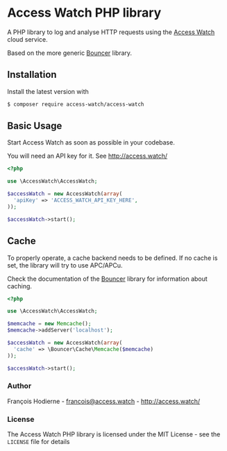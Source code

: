# Access Watch PHP library

A PHP library to log and analyse HTTP requests using the [Access Watch](http://access.watch/) cloud service.

Based on the more generic [Bouncer](https://github.com/znarf/bouncer) library.

## Installation

Install the latest version with

```bash
$ composer require access-watch/access-watch
```

## Basic Usage

Start Access Watch as soon as possible in your codebase.

You will need an API key for it. See http://access.watch/

```php
<?php

use \AccessWatch\AccessWatch;

$accessWatch = new AccessWatch(array(
  'apiKey' => 'ACCESS_WATCH_API_KEY_HERE',
));

$accessWatch->start();
```

## Cache

To properly operate, a cache backend needs to be defined. If no cache is set, the library will try to use APC/APCu.

Check the documentation of the [Bouncer](https://github.com/znarf/bouncer) library for information about caching.

```php
<?php

use \AccessWatch\AccessWatch;

$memcache = new Memcache();
$memcache->addServer('localhost');

$accessWatch = new AccessWatch(array(
  'cache' => \Bouncer\Cache\Memcache($memcache)
));

$accessWatch->start();
```

### Author

François Hodierne - <francois@access.watch> - <http://access.watch/>

### License

The Access Watch PHP library is licensed under the MIT License - see the `LICENSE` file for details

